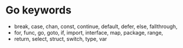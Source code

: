 Go keywords
===

- break, case, chan, const, continue, default, defer, else, fallthrough,
- for, func, go, goto, if, import, interface, map, package, range, 
- return, select, struct, switch, type, var
